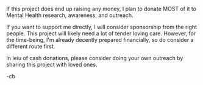 If this project does end up raising any money, I plan to donate MOST of it to Mental Health research, awareness, and outreach.

If you want to support me directly, I will consider sponsorship from the right people. This project will likely need a lot of tender loving care. However, for the time-being, I'm already decently prepared financially, so do consider a different route first.

In leiu of cash donations, please consider doing your own outreach by sharing this project with loved ones.




-cb